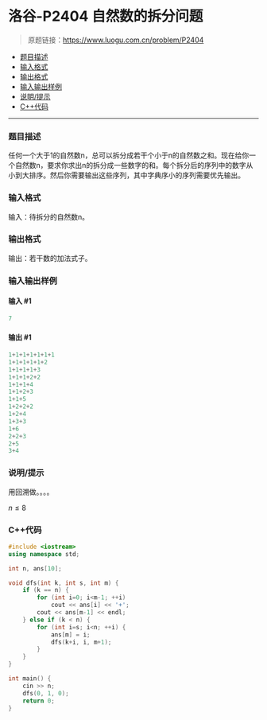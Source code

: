 # 洛谷-P2404 自然数的拆分问题

> 原题链接：https://www.luogu.com.cn/problem/P2404

- [题目描述](#题目描述)
- [输入格式](#输入格式)
- [输出格式](#输出格式)
- [输入输出样例](#输入输出样例)
- [说明/提示](#说明/提示)
- [C++代码](#C++代码)

---

### <a name="题目描述">题目描述</a>

任何一个大于1的自然数n，总可以拆分成若干个小于n的自然数之和。现在给你一个自然数n，要求你求出n的拆分成一些数字的和。每个拆分后的序列中的数字从小到大排序。然后你需要输出这些序列，其中字典序小的序列需要优先输出。

### <a name="输入格式">输入格式</a>

输入：待拆分的自然数n。

### <a name="输出格式">输出格式</a>

输出：若干数的加法式子。

### <a name="输入输出样例">输入输出样例</a>

#### 输入 #1

```c++
7
```

#### 输出 #1

```c++
1+1+1+1+1+1+1
1+1+1+1+1+2
1+1+1+1+3
1+1+1+2+2
1+1+1+4
1+1+2+3
1+1+5
1+2+2+2
1+2+4
1+3+3
1+6
2+2+3
2+5
3+4
```

### <a name="说明/提示">说明/提示</a>

用回溯做。。。。

$n\le 8$

### <a name="C++代码">C++代码</a>

```c++
#include <iostream>
using namespace std;

int n, ans[10];

void dfs(int k, int s, int m) {
    if (k == n) {
        for (int i=0; i<m-1; ++i)
            cout << ans[i] << '+';
        cout << ans[m-1] << endl;
    } else if (k < n) {
        for (int i=s; i<n; ++i) {
            ans[m] = i;
            dfs(k+i, i, m+1);
        }
    }
}

int main() {
    cin >> n;
    dfs(0, 1, 0);
    return 0;
}
```